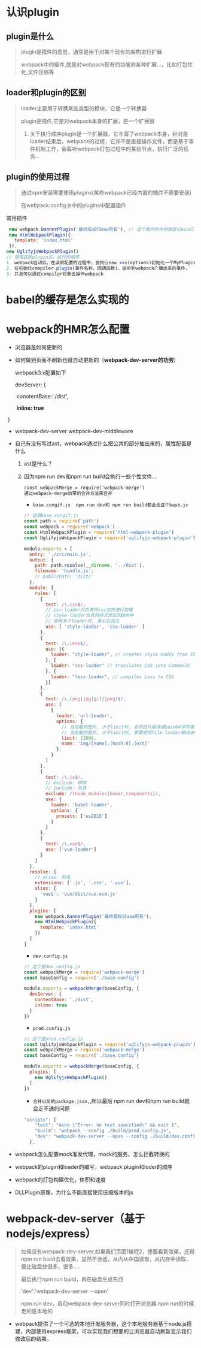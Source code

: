 # 认识plugin

## plugin是什么

> plugin是插件的意思，通常是用于对某个现有的架构进行扩展
>
> webpack中的插件,就是对webpack现有的功能的各种扩展...，比如打包优化,文件压缩等

## loader和plugin的区别

> loader主要用于转换某些类型的模块，它是一个转换器
>
> plugin是插件,它是对webpack本身的扩展，是一个扩展器
>
> 1. 关于执行顺序plugin是一个扩展器，它丰富了webpack本身，针对是loader结束后，webpack的过程，它并不是直接操作文件，而是基于事件机制工作，会监听webpack打包过程中的某些节点，执行广泛的任务...

## plugin的使用过程

> 通过npm安装需要使用plugins(某些webpack已经内置的插件不需要安装)
>
> 在webpack.config.js中的plugins中配置插件

常用插件

```javascript
 new webpack.BannerPlugin('最终版权归aaa所有'), // 这个插件的作用就是在bundle.js加上一个版权声明，webpack自带的插件
 new HtmlWebpackPlugin({
   template: 'index.html'
 }),
new UglifyjsWebpackPlugin()
// 使用这些plugin后，执行的顺序
1. webpack启动后，在读取配置的过程中，会执行new xxx(options)初始化一个MyPlugin，获取实例
2. 在初始化compiler.plugin(事件名称，回调函数)，监听到webpack广播出来的事件，
3. 并且可以通过compiler对象去操作webpack
```

# babel的缓存是怎么实现的

# webpack的HMR怎么配置

- 浏览器是如何更新的

- 如何做到页面不刷新也就自动更新的（**webpack-dev-server的功劳**）

  webpack3.x配置如下

  devServer: {

  ​	conotentBase:'./dist',

  ​    **inline: true**

​      }

- webpack-dev-server webpack-dev-middleware

- 自己有没有写过ast，webpack通过什么把公共的部分抽出来的，属性配置是什么

  1. ast是什么？

  2. 因为npm run dev和npm run build会执行一些个性文件...

     ```html
     const webpackMerge = require('webpack-merge')
     通过webpack-merge自带的合并方法来合并
     ```

     - `base.congif.js  npm run dev和 npm run build都会走这个base.js`

     ```javascript
     // 这是base.congif.js
     const path = require('path')
     const webpack = require('webpack')
     const HtmlWebpackPlugin = require('html-webpack-plugin')
     const UglifyjsWebpackPlugin = require('uglifyjs-webpack-plugin')
     
     module.exports = {
       entry: './src/main.js',
       output: {
         path: path.resolve(__dirname, '../dist'),
         filename: 'bundle.js',
         // publicPath: 'dist/'
       },
       module: {
         rules: [
           {
             test: /\.css$/,
             // css-loader只负责将css文件进行加载
             // style-loader负责将样式添加到DOM中
             // 使用多个loader时, 是从右向左
             use: [ 'style-loader', 'css-loader' ]
           },
           {
             test: /\.less$/,
             use: [{
               loader: "style-loader", // creates style nodes from JS strings
             }, {
               loader: "css-loader" // translates CSS into CommonJS
             }, {
               loader: "less-loader", // compiles Less to CSS
             }]
           },
           {
             test: /\.(png|jpg|gif|jpeg)$/,
             use: [
               {
                 loader: 'url-loader',
                 options: {
                   // 当加载的图片, 小于limit时, 会将图片编译成base64字符串形式.
                   // 当加载的图片, 大于limit时, 需要使用file-loader模块进行加载.
                   limit: 13000,
                   name: 'img/[name].[hash:8].[ext]'
                 },
               }
             ]
           },
           {
             test: /\.js$/,
             // exclude: 排除
             // include: 包含
             exclude: /(node_modules|bower_components)/,
             use: {
               loader: 'babel-loader',
               options: {
                 presets: ['es2015']
               }
             }
           },
           {
             test: /\.vue$/,
             use: ['vue-loader']
           }
         ]
       },
       resolve: {
         // alias: 别名
         extensions: ['.js', '.css', '.vue'],
         alias: {
           'vue$': 'vue/dist/vue.esm.js'
         }
       },
       plugins: [
         new webpack.BannerPlugin('最终版权归aaa所有'),
         new HtmlWebpackPlugin({
           template: 'index.html'
         })
       ]
     }
     
     ```

     - `dev.config.js`

     ```javascript
     // 这个是dev.config.js
     const webpackMerge = require('webpack-merge')
     const baseConfig = require('./base.config')
     
     module.exports = webpackMerge(baseConfig, {
       devServer: {
         contentBase: './dist',
         inline: true
       }
     })
     ```

     - `prod.config.js`

     ```javascript
     // 这个是prod.config.js
     const UglifyjsWebpackPlugin = require('uglifyjs-webpack-plugin')
     const webpackMerge = require('webpack-merge')
     const baseConfig = require('./base.config')
     
     module.exports = webpackMerge(baseConfig, {
       plugins: [
         new UglifyjsWebpackPlugin()
       ]
     })
     ```

     - `合并以后的package.json,`,所以最后 npm run dev和npm run build就会走不通的问题

     ```javascript
     "scripts": {
         "test": "echo \"Error: no test specified\" && exit 1",
         "build": "webpack --config ./build/prod.config.js",
         "dev": "webpack-dev-server --open --config ./build/dev.config.js"
       },
     ```

     

     

- webpack怎么配置mock准发代理，mock的服务，怎么拦截转换的

- webpack的plugin和loader的编写，webpack plugin和loder的顺序

- webpack的打包构建优化，体积和速度

- DLLPlugin原理，为什么不能直接使用压缩版本的js

# webpack-dev-server（基于nodejs/express）

> 如果没有webpack-dev-server,如果我们页面1编程2，想要看到效果，还得npm run build去看效果，显然不合适，从内从中国读取，从内存中读取，要比磁盘快很多，很多....
>
> 最后执行npm run build，再在磁盘生成东西
>
> 'dev':'webpack-dev-server --open' 
>
> npm run dev，启动webpack-dev-server同时打开浏览器 npm run的时候走的是本地的

- webpack提供了一个可选的本地开发服务器，这个本地服务器基于node.js搭建，内部使用express框架，可以实现我们想要的让浏览器自动刷新显示我们修改后的结果。